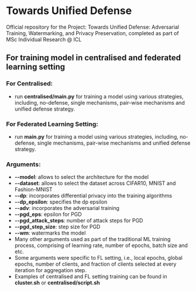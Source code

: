 # Towards Unified Defense
Official repository for the Project: Towards Unified Defense: Adversarial Training, Watermarking, and Privacy Preservation, completed as part of MSc Individual Research @ ICL

## For training model in centralised and federated learning setting

### For Centralised: 
- run **centralised/main.py** for training a model using various strategies, including, no-defense, single mechanisms, pair-wise mechanisms and unified defense strategy.

### For Federated Learning Setting: 
- run **main.py** for training a model using various strategies, including, no-defense, single mechanisms, pair-wise mechanisms and unified defense strategy.

### Arguments: 
- **--model**: allows to select the architecture for the model
- **--dataset**: allows to select the dataset across CIFAR10, MNIST and Fashion-MNIST 
- **--dp**: incorporates differential privacy into the training algorithms
- **--dp_epsilon**: specifies the dp epsilon
- **--adv**: incorporates the adversarial training
- **--pgd_eps**: epsilon for PGD
- **--pgd_attack_steps**: number of attack steps for PGD
- **--pgd_step_size**: step size for PGD
- **--wm**: watermarks the model 
- Many other arguments used as part of the traditional ML training process, comprising of learning rate, number of epochs, batch size and etc.
- Some arguments were specific to FL setting, i.e., local epochs, global epochs, number of clients, and fraction of clients selected at every iteration for aggregation step. 
- Examples of centralised and FL setting training can be found in **cluster.sh** or **centralised/script.sh**